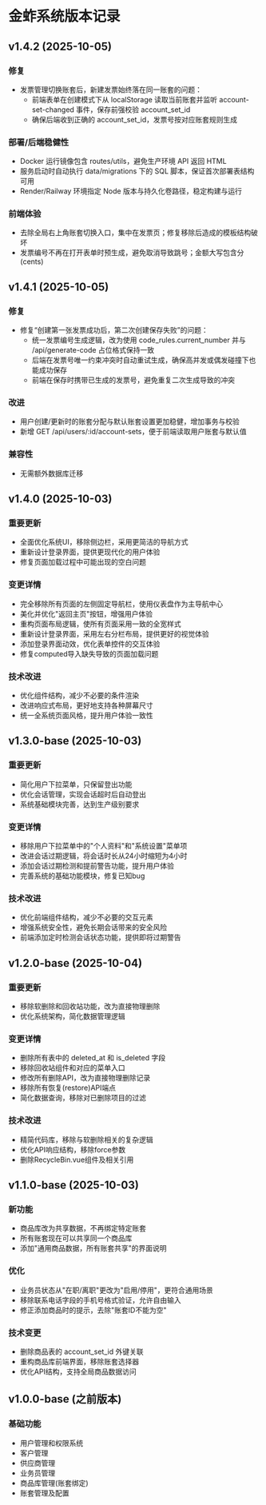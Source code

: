 # 金蚱系统版本记录

## v1.4.2 (2025-10-05)

### 修复
- 发票管理切换账套后，新建发票始终落在同一账套的问题：
	- 前端表单在创建模式下从 localStorage 读取当前账套并监听 account-set-changed 事件，保存前强校验 account_set_id
	- 确保后端收到正确的 account_set_id，发票号按对应账套规则生成

### 部署/后端稳健性
- Docker 运行镜像包含 routes/utils，避免生产环境 API 返回 HTML
- 服务启动时自动执行 data/migrations 下的 SQL 脚本，保证首次部署表结构可用
- Render/Railway 环境指定 Node 版本与持久化卷路径，稳定构建与运行

### 前端体验
- 去除全局右上角账套切换入口，集中在发票页；修复移除后造成的模板结构破坏
- 发票编号不再在打开表单时预生成，避免取消导致跳号；金额大写包含分(cents)

## v1.4.1 (2025-10-05)

### 修复
- 修复“创建第一张发票成功后，第二次创建保存失败”的问题：
	- 统一发票编号生成逻辑，改为使用 code_rules.current_number 并与 /api/generate-code 占位格式保持一致
	- 后端在发票号唯一约束冲突时自动重试生成，确保高并发或偶发碰撞下也能成功保存
	- 前端在保存时携带已生成的发票号，避免重复二次生成导致的冲突

### 改进
- 用户创建/更新时的账套分配与默认账套设置更加稳健，增加事务与校验
- 新增 GET /api/users/:id/account-sets，便于前端读取用户账套与默认值

### 兼容性
- 无需额外数据库迁移

## v1.4.0 (2025-10-03)

### 重要更新
- 全面优化系统UI，移除侧边栏，采用更简洁的导航方式
- 重新设计登录界面，提供更现代化的用户体验
- 修复页面加载过程中可能出现的空白问题

### 变更详情
- 完全移除所有页面的左侧固定导航栏，使用仪表盘作为主导航中心
- 美化并优化"返回主页"按钮，增强用户体验
- 重构页面布局逻辑，使所有页面采用一致的全宽样式
- 重新设计登录界面，采用左右分栏布局，提供更好的视觉体验
- 添加登录界面动效，优化表单控件的交互体验
- 修复computed导入缺失导致的页面加载问题

### 技术改进
- 优化组件结构，减少不必要的条件渲染
- 改进响应式布局，更好地支持各种屏幕尺寸
- 统一全系统页面风格，提升用户体验一致性

## v1.3.0-base (2025-10-03)

### 重要更新
- 简化用户下拉菜单，只保留登出功能
- 优化会话管理，实现会话超时后自动登出
- 系统基础模块完善，达到生产级别要求

### 变更详情
- 移除用户下拉菜单中的"个人资料"和"系统设置"菜单项
- 改进会话过期逻辑，将会话时长从24小时缩短为4小时
- 添加会话过期检测和提前警告功能，提升用户体验
- 完善系统的基础功能模块，修复已知bug

### 技术改进
- 优化前端组件结构，减少不必要的交互元素
- 增强系统安全性，避免长期会话带来的安全风险
- 前端添加定时检测会话状态功能，提供即将过期警告

## v1.2.0-base (2025-10-04)

### 重要更新
- 移除软删除和回收站功能，改为直接物理删除
- 优化系统架构，简化数据管理逻辑

### 变更详情
- 删除所有表中的 deleted_at 和 is_deleted 字段
- 移除回收站组件和对应的菜单入口
- 修改所有删除API，改为直接物理删除记录
- 移除所有恢复(restore)API端点
- 简化数据查询，移除对已删除项目的过滤

### 技术改进
- 精简代码库，移除与软删除相关的复杂逻辑
- 优化API响应结构，移除force参数
- 删除RecycleBin.vue组件及相关引用

## v1.1.0-base (2025-10-03)

### 新功能
- 商品库改为共享数据，不再绑定特定账套
- 所有账套现在可以共享同一个商品库
- 添加"通用商品数据，所有账套共享"的界面说明

### 优化
- 业务员状态从"在职/离职"更改为"启用/停用"，更符合通用场景
- 移除联系电话字段的手机号格式验证，允许自由输入
- 修正添加商品时的提示，去除"账套ID不能为空"

### 技术变更
- 删除商品表的 account_set_id 外键关联
- 重构商品库前端界面，移除账套选择器
- 优化API结构，支持全局商品数据访问

## v1.0.0-base (之前版本)

### 基础功能
- 用户管理和权限系统
- 客户管理
- 供应商管理
- 业务员管理
- 商品库管理(账套绑定)
- 账套管理及配置